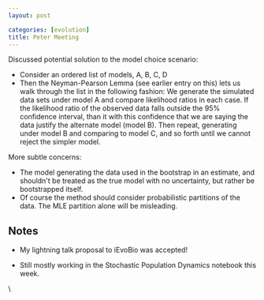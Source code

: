 ```yaml
---
layout: post

categories: [evolution]
title: Peter Meeting
---
```







 








Discussed potential solution to the model choice scenario:

-   Consider an ordered list of models, A, B, C, D
-   Then the Neyman-Pearson Lemma (see earlier entry on this) lets us
    walk through the list in the following fashion: We generate the
    simulated data sets under model A and compare likelihood ratios in
    each case. If the likelihood ratio of the observed data falls
    outside the 95% confidence interval, than it with this confidence
    that we are saying the data justify the alternate model (model B).
    Then repeat, generating under model B and comparing to model C, and
    so forth until we cannot reject the simpler model.

More subtle concerns:

-   The model generating the data used in the bootstrap in an estimate,
    and shouldn't be treated as the true model with no uncertainty, but
    rather be bootstrapped itself.
-   Of course the method should consider probabilistic partitions of the
    data. The MLE partition alone will be misleading.

Notes
-----

-   My lightning talk proposal to iEvoBio was accepted!

-   Still mostly working in the Stochastic Population Dynamics notebook
    this week.

\

